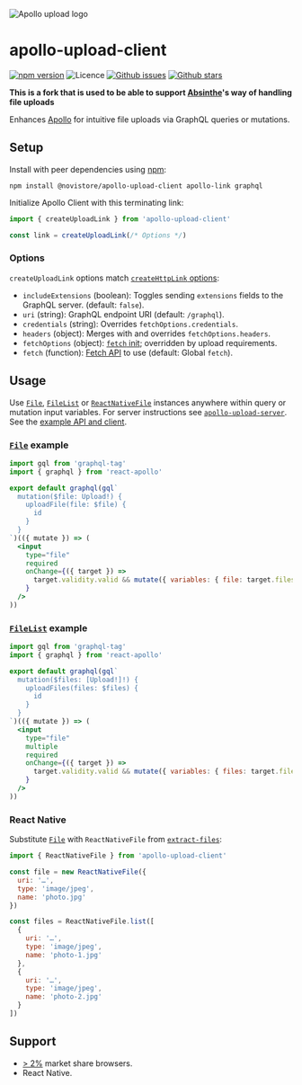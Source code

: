 ![Apollo upload logo](https://cdn.rawgit.com/jaydenseric/apollo-upload-client/v7.0.0-alpha.1/apollo-upload-logo.svg)

# apollo-upload-client

[![npm version](https://img.shields.io/npm/v/apollo-upload-client.svg)](https://npm.im/apollo-upload-client) ![Licence](https://img.shields.io/npm/l/apollo-upload-client.svg) [![Github issues](https://img.shields.io/github/issues/jaydenseric/apollo-upload-client.svg)](https://github.com/jaydenseric/apollo-upload-client/issues) [![Github stars](https://img.shields.io/github/stars/jaydenseric/apollo-upload-client.svg)](https://github.com/jaydenseric/apollo-upload-client/stargazers)

**This is a fork that is used to be able to support [Absinthe](https://github.com/absinthe-graphql/absinthe)'s way of handling file uploads**

Enhances [Apollo](https://apollographql.com) for intuitive file uploads via GraphQL queries or mutations.

## Setup

Install with peer dependencies using [npm](https://npmjs.com):

```
npm install @novistore/apollo-upload-client apollo-link graphql
```

Initialize Apollo Client with this terminating link:

```js
import { createUploadLink } from 'apollo-upload-client'

const link = createUploadLink(/* Options */)
```

### Options

`createUploadLink` options match [`createHttpLink` options](https://www.apollographql.com/docs/link/links/http.html#Options):

* `includeExtensions` (boolean): Toggles sending `extensions` fields to the GraphQL server. (default: `false`).
* `uri` (string): GraphQL endpoint URI (default: `/graphql`).
* `credentials` (string): Overrides `fetchOptions.credentials`.
* `headers` (object): Merges with and overrides `fetchOptions.headers`.
* `fetchOptions` (object): [`fetch` init](https://developer.mozilla.org/docs/Web/API/WindowOrWorkerGlobalScope/fetch#Parameters); overridden by upload requirements.
* `fetch` (function): [Fetch API](https://fetch.spec.whatwg.org) to use (default: Global `fetch`).

## Usage

Use [`File`](https://developer.mozilla.org/en/docs/Web/API/File), [`FileList`](https://developer.mozilla.org/en/docs/Web/API/FileList) or [`ReactNativeFile`](#react-native) instances anywhere within query or mutation input variables. For server instructions see [`apollo-upload-server`](https://github.com/jaydenseric/apollo-upload-server). See the [example API and client](https://github.com/jaydenseric/apollo-upload-examples).

### [`File`](https://developer.mozilla.org/en/docs/Web/API/File) example

```jsx
import gql from 'graphql-tag'
import { graphql } from 'react-apollo'

export default graphql(gql`
  mutation($file: Upload!) {
    uploadFile(file: $file) {
      id
    }
  }
`)(({ mutate }) => (
  <input
    type="file"
    required
    onChange={({ target }) =>
      target.validity.valid && mutate({ variables: { file: target.files[0] } })
    }
  />
))
```

### [`FileList`](https://developer.mozilla.org/en/docs/Web/API/FileList) example

```jsx
import gql from 'graphql-tag'
import { graphql } from 'react-apollo'

export default graphql(gql`
  mutation($files: [Upload!]!) {
    uploadFiles(files: $files) {
      id
    }
  }
`)(({ mutate }) => (
  <input
    type="file"
    multiple
    required
    onChange={({ target }) =>
      target.validity.valid && mutate({ variables: { files: target.files } })
    }
  />
))
```

### React Native

Substitute [`File`](https://developer.mozilla.org/en/docs/Web/API/File) with `ReactNativeFile` from [`extract-files`](https://github.com/novistore/extract-files):

```js
import { ReactNativeFile } from 'apollo-upload-client'

const file = new ReactNativeFile({
  uri: '…',
  type: 'image/jpeg',
  name: 'photo.jpg'
})

const files = ReactNativeFile.list([
  {
    uri: '…',
    type: 'image/jpeg',
    name: 'photo-1.jpg'
  },
  {
    uri: '…',
    type: 'image/jpeg',
    name: 'photo-2.jpg'
  }
])
```

## Support

* [> 2%](http://browserl.ist/?q=%3E+2%25) market share browsers.
* React Native.
